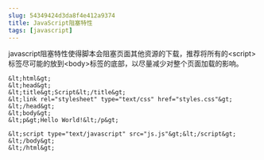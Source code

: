 ```yaml
---
slug: 54349424d3da8f4e412a9374
title: JavaScript阻塞特性
tags: [javascript]
---
```


javascript阻塞特性使得脚本会阻塞页面其他资源的下载，推荐将所有的&lt;script&gt;标签尽可能的放到&lt;body&gt;标签的底部，以尽量减少对整个页面加载的影响。 

    &lt;html&gt;
    &lt;head&gt;
    &lt;title&gt;Script&lt;/title&gt;
    &lt;link rel="stylesheet" type="text/css" href="styles.css"&gt;
    &lt;/head&gt;
    &lt;body&gt;
    &lt;p&gt;Hello World!&lt;/p&gt;
    
    &lt;script type="text/javascript" src="js.js"&gt;&lt;/script&gt;
    &lt;/body&gt;
    &lt;/html&gt;


